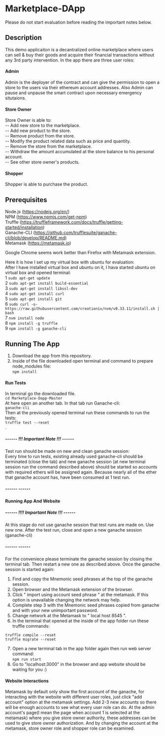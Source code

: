 # Marketplace-DApp
Please do not start evaluation before reading the important notes below.  
## Description
This demo applicaiton is a decantralized online marketplace where users can sell & buy their goods and acquire their financial transactions without any 3rd party intervention. In the app there are three user roles:
#### Admin
Admin is the deployer of the contract and can give the permission to open a store to the users via their ethereum account addresses. Also Admin can pause and unpause the smart contract upon necessary emergency situtaions.
#### Store Owner
Store Owner is able to:  
-- Add new store to the marketplace.  
-- Add new product to the store.  
-- Remove product from the store.  
-- Modify the product related data such as price and quantity.  
-- Remove the store from the marketplace.  
-- Withdraw the amount accumulated at the store balance to his personal account.  
-- See other store owner's products.
#### Shopper
Shopper is able to purchase the product.
## Prerequisites
Node.js (https://nodejs.org/en/)  
NPM (https://www.npmjs.com/get-npm)  
Truffle (https://truffleframework.com/docs/truffle/getting-started/installation)   
Ganache-CLI (https://github.com/trufflesuite/ganache-cli/blob/develop/README.md)  
Metamask (https://metamask.io)  

Google Chrome seems work better than Firefox with Metamask extension.  
  
Here it is how I set up my virtual box with ubuntu for evaluation:  
After I have installed virtual box and ubuntu on it, I hava started ubuntu on virtual box and opened terminal:    
1 ```sudo apt-get update```  
2 ```sudo apt-get install build-essential```  
3 ```sudo apt-get install libssl-dev```  
4 ```sudo apt-get install curl```  
5 ```sudo apt-get install git```  
6 ```sudo curl -o- https://raw.githubusercontent.com/creationix/nvm/v0.33.11/install.sh | bash```  
7 ```nvm install node```  
8 ```npm install -g truffle```  
9 ```npm install -g ganache-cli```  
## Running The App
1. Download the app from this repository.  
2. Inside of the file downloaded open terminal and command to prepare node_modules file:  
```npm install```  
#### Run Tests
In terminal go the downloaded file.  
```cd Marketplace-Dapp-Master```  
At here open an another tab. In that tab run Ganache-cli:    
```ganache-cli```  
Then at the previously opened terminal run these commands to run the tests:    
``` truffle test --reset ```   
.  
##### ------ !!! Important Note !!! ------
Test run should be made on new and clean ganache session:  
Every time to run tests, existing already used ganache-cli should be terminated (close the tab) and new ganache session (at new terminal session run the command described above) should be started so accounts with required ethers will be assigned again. Because nearly all of the ether that ganache account has, have been consumed at 1 test run.  
##### ------ ------ 
#### Running App And Website
##### ------ !!!! Important Note !!! ------
At this stage do not use ganache session that test runs are made on. Use new one. After the test run, close and open a new ganache session (ganache-cli)  
##### ------ ------  
For the conveniece please terminate the ganache session by closing the terminal tab. Then restart a new one as described above. Once the ganache session is started again:  
1. Find and copy the Mnemonic seed phrases at the top of the ganache session.  
2. Open browser and the Metamask extension of the browser.
3. Click " import using account seed phrase " at the metamask. If this option is unavailable changing the network may help.  
4. Complete step 3 with the Mnemonic seed phrases copied from ganache and with your new unimportant password. 
5. Change network at the Metamask to " local host 8545 ".   
6. In the terminal that opened at the inside of the app folder run these truffle commands:  
```
truffle compile --reset
truffle migrate --reset
```
7. Open a new terminal tab in the app folder again then run web server command:  
```npm run start```
8. Go to "localhost:3000" in the browser and app website should be waiting for you :)
#### Website Interactions
Metamask by default only show the first account of the ganache, for interacting with the website with different user roles, just click "add account" option at the metamask settings. Add 2-3 new accounts so there will be enough accounts to see what every user role can do. At the admin account's page(I mean the page when account 1 is selected at the metamask) where you give store owner authority, these addresses can be used to give store owner authorization. And by changing the account at the metamask, store owner role and shopper role can be examined.




